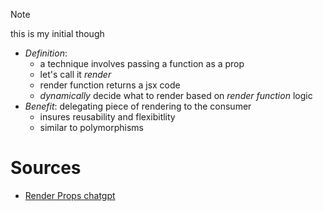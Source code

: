 > [!note]
> this is my initial though

- _Definition_:
    - a technique involves passing a function as a prop
    - let's call it _render_
    - render function returns a jsx code
    - _dynamically_ decide what to render based on _render function_ logic
- _Benefit_: delegating piece of rendering to the consumer
    - insures reusability and flexibitlity
    - similar to polymorphisms

# Sources

- [Render Props chatgpt](https://chatgpt.com/share/6dc48293-74e5-48e1-ab28-b36c48e36067)
